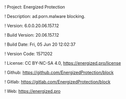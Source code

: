 ! Project: Energized Protection

! Description: ad.porn.malware blocking.

! Version: 6.0.0.20.06.157.12

! Build Version: 20.06.157.12

! Build Date: Fri, 05 Jun 20 12:02:37

! Version Code: 1571202

! License: CC BY-NC-SA 4.0, https://energized.pro/license

! Github: https://github.com/EnergizedProtection/block

! Gitlab: https://gitlab.com/EnergizedProtection/block


! Web: https://energized.pro
